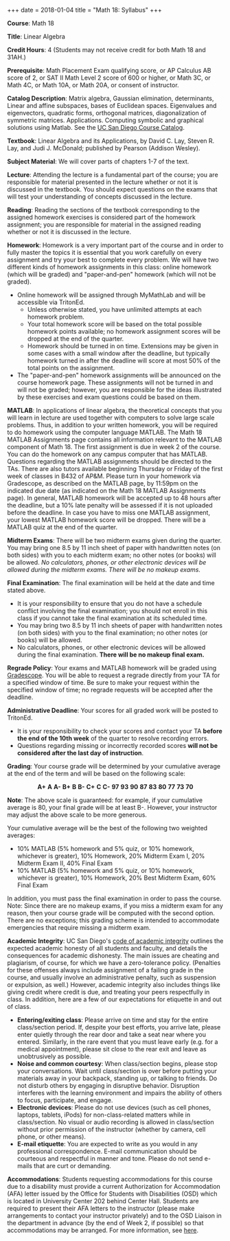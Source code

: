 +++
date = 2018-01-04
title = "Math 18: Syllabus"
+++

**Course**:  Math 18

**Title**:  Linear Algebra

**Credit Hours**:  4  (Students may not receive credit for both Math 18 and 31AH.)

**Prerequisite**:  Math Placement Exam qualifying score, or AP Calculus AB score of 2, or SAT II Math Level 2 score of 600 or higher, or Math 3C, or Math 4C, or Math 10A, or Math 20A, or consent of instructor.

**Catalog Description**:  Matrix algebra, Gaussian elimination, determinants, Linear and affine subspaces, bases of Euclidean spaces. Eigenvalues and eigenvectors, quadratic forms, orthogonal matrices, diagonalization of symmetric matrices. Applications. Computing symbolic and graphical solutions using Matlab. See the [UC San Diego Course Catalog](https://ucsd.edu/catalog/courses/MATH.html).

**Textbook**: Linear Algebra and its Applications, by David C. Lay, Steven R. Lay, and Judi J. McDonald; published by Pearson (Addison Wesley).

**Subject Material**:  We will cover parts of chapters 1-7 of the text.

**Lecture**:  Attending the lecture is a fundamental part of the course; you are responsible for material presented in the lecture whether or not it is discussed in the textbook.  You should expect questions on the exams that will test your understanding of concepts discussed in the lecture.

**Reading**:  Reading the sections of the textbook corresponding to the assigned homework exercises is considered part of the homework assignment; you are responsible for material in the assigned reading whether or not it is discussed in the lecture.

**Homework**:  Homework is a very important part of the course and in order to fully master the topics it is essential that you work carefully on every assignment and try your best to complete every problem. We will have two different kinds of homework assignments in this class: online homework (which will be graded) and "paper-and-pen" homework (which will not be graded). 

  * Online homework will be assigned through MyMathLab and will be accessible via TritonEd.
    * Unless otherwise stated, you have unlimited attempts at each homework problem. 
    * Your total homework score will be based on the total possible homework points available; no homework assignment scores will be dropped at the end of the quarter.
    * Homework should be turned in on time. Extensions may be given in some cases with a small window after the deadline, but typically homework turned in after the deadline will score at most 50% of the total points on the assignment.
  * The "paper-and-pen" homework assignments will be announced on the course homework page. These assignments will not be turned in and will not be graded; however, you are responsible for the ideas illustrated by these exercises and exam questions could be based on them.

**MATLAB**:   In applications of linear algebra, the theoretical concepts that you will learn in lecture are used together 
with computers to solve large scale problems.  Thus, in addition to your written homework, you will be required to do homework 
using the computer language MATLAB. The Math 18 MATLAB Assignments page contains all information relevant to the MATLAB 
component of Math 18. The first assignment is due in week 2 of the course.  You can do the homework on any campus computer 
that has MATLAB.  Questions regarding the MATLAB assignments should be directed to the TAs.  There are also tutors available 
beginning Thursday or Friday of the first week of classes in B432 of AP&M.  Please turn in your homework via Gradescope, 
as described on the MATLAB page, by 11:59pm on the indicated due date (as indicated on the Math 18 MATLAB Assignments page). 
In general, MATLAB homework will be accepted up to 48 hours after the deadline, but a 10% late penalty will be assessed if it 
is not uploaded before the deadline. In case you have to miss one MATLAB assignment, your lowest MATLAB homework score will 
be dropped.  There will be a MATLAB quiz at the end of the quarter.

**Midterm Exams**:  There will be two midterm exams given during the quarter. You may bring one 8.5 by 11 inch sheet of paper 
with handwritten notes (on both sides) with you to each midterm exam; no other notes (or books) will be allowed. 
*No calculators, phones, or other electronic devices will be allowed during the midterm exams. There will be no makeup exams.*

**Final Examination**:  The final examination will be held at the date and time stated above.
  
  * It is your responsibility to ensure that you do not have a schedule conflict involving the final examination; you should not 
enroll in this class if you cannot take the final examination at its scheduled time.
  * You may bring two 8.5 by 11 inch sheets of paper with handwritten notes (on both sides) with you to the final examination; no other notes (or books) will be allowed.
  * No calculators, phones, or other electronic devices will be allowed during the final examination. **There will be no makeup final exam.**

**Regrade Policy**:  Your exams and MATLAB homework will be graded using [Gradescope](https://www.gradescope.com/). 
You will be able to request a regrade directly from your TA for a specified window of time.  Be sure to make your request 
within the specified window of time; no regrade requests will be accepted after the deadline.

**Administrative Deadline**:  Your scores for all graded work will be posted to TritonEd.  
  
  * It is your responsibility to check your scores and contact your TA **before the end of the 10th week** of the quarter to resolve recording errors. 
  * Questions regarding missing or incorrectly recorded scores **will not be considered after the last day of instruction**.

**Grading**: Your course grade will be determined by your cumulative average at the end of the term and will be based on the 
following scale:
<center>        
<tr>
<td class="tableBody"><b>A+</b></td>
<td class="tableBody"><b>A</b></td>
<td class="tableBody"><b>A-</b></td>
<td class="tableBody"><b>B+</b></td>
<td class="tableBody"><b>B</b></td>
<td class="tableBody"><b>B-</b></td>
<td class="tableBody"><b>C+</b></td>
<td class="tableBody"><b>C</b></td>
<td class="tableBody"><b>C-</b></td>

</tr>
<tr>
<td class="tableBody"><b>97</b></td>
<td class="tableBody"><b>93</b></td>
<td class="tableBody"><b>90</b></td>
<td class="tableBody"><b>87</b></td>
<td class="tableBody"><b>83</b></td>
<td class="tableBody"><b>80</b></td>
<td class="tableBody"><b>77</b></td>
<td class="tableBody"><b>73</b></td>
<td class="tableBody"><b>70</b></td>

</tr>
</center>

**Note**:  The above scale is guaranteed: for example, if your cumulative average is 80, your final grade will be at least B-. However, your instructor may adjust the above scale to be more generous. 

Your cumulative average will be the best of the following two weighted averages: 
  * 10% MATLAB (5% homework and 5% quiz, or 10% homework, whichever is greater), 10% Homework,  20% Midterm Exam I,  20% Midterm Exam II,  40% Final Exam 
  * 10% MATLAB (5% homework and 5% quiz, or 10% homework, whichever is greater), 10% Homework,  20% Best Midterm Exam,  60% Final Exam 

In addition,  you must pass the final examination in order to pass the course.  Note: Since there are no makeup exams, if you miss a midterm exam for any reason, then your course grade will be computed with the second option. There are no exceptions; this grading scheme is intended to accommodate emergencies that require missing a midterm exam.

**Academic Integrity**:  UC San Diego's [code of academic integrity](https://students.ucsd.edu/academics/academic-integrity/index.html) outlines the expected academic honesty of all students and faculty, and details the consequences for academic dishonesty. The main issues are cheating and plagiarism, of course, for which we have a zero-tolerance policy. (Penalties for these offenses always include assignment of a failing grade in the course, and usually involve an administrative penalty, such as suspension or expulsion, as well.) However, academic integrity also includes things like giving credit where credit is due, and treating your peers respectfully in class. In addition, here are a few of our expectations for etiquette in and out of class.

  * **Entering/exiting class**: Please arrive on time and stay for the entire class/section period. If, despite your best efforts, you arrive late, please enter quietly through the rear door and take a seat near where you entered. Similarly, in the rare event that you must leave early (e.g. for a medical appointment), please sit close to the rear exit and leave as unobtrusively as possible.
  * **Noise and common courtesy**: When class/section begins, please stop your conversations. Wait until class/section is over before putting your materials away in your backpack, standing up, or talking to friends. Do not disturb others by engaging in disruptive behavior. Disruption interferes with the learning environment and impairs the ability of others to focus, participate, and engage. 
  * **Electronic devices**: Please do not use devices (such as cell phones, laptops, tablets, iPods) for non-class-related matters while in class/section. No visual or audio recording is allowed in class/section without prior permission of the instructor (whether by camera, cell phone, or other means). 
  * **E-mail etiquette**: You are expected to write as you would in any professional correspondence. E-mail communication should be courteous and respectful in manner and tone. Please do not send e-mails that are curt or demanding.

**Accommodations**: Students requesting accommodations for this course due to a disability must provide a current Authorization for Accommodation (AFA) letter issued by the Office for Students with Disabilities (OSD) which is located in University Center 202 behind Center Hall. Students are required to present their AFA letters to the instructor (please make arrangements to contact your instructor privately) and to the OSD Liaison in the department in advance (by the end of Week 2, if possible) so that accommodations may be arranged. For more information, see [here](http://disabilities.ucsd.edu/).







